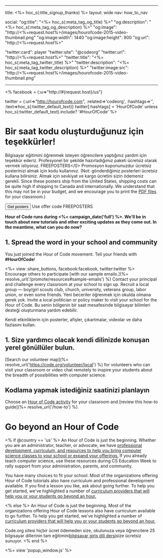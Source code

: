 * * *

title: <%= hoc_s(:title_signup_thanks) %> layout: wide nav: how_to_nav

social: "og:title": "<%= hoc_s(:meta_tag_og_title) %>" "og:description": "<%= hoc_s(:meta_tag_og_description) %>" "og:image": "http://<%=request.host%>/images/hourofcode-2015-video-thumbnail.png" "og:image:width": 1440 "og:image:height": 900 "og:url": "http://<%=request.host%>"

"twitter:card": player "twitter:site": "@codeorg" "twitter:url": "http://<%=request.host%>" "twitter:title": "<%= hoc_s(:meta_tag_twitter_title) %>" "twitter:description": "<%= hoc_s(:meta_tag_twitter_description) %>" "twitter:image:src": "http://<%=request.host%>/images/hourofcode-2015-video-thumbnail.png"

* * *

<% facebook = {:u=>"http://#{request.host}/us"}

twitter = {:url=>"http://hourofcode.com", :related=>'codeorg', :hashtags=>'', :text=>hoc_s(:twitter_default_text)} twitter[:hashtags] = 'HourOfCode' unless hoc_s(:twitter_default_text).include? '#HourOfCode' %>

# Bir saat kodu oluşturduğunuz için teşekkürler!

Bilgisayar eğitimini öğrenmek isteyen öğrencilere yaptığınız yardım için teşekkür ederiz. Profesyonel bir şekilde hazırladığımız paketi ücretsiz olarak vermek istiyoruz. </strong>FREEPOSTERS</0> Promosyon kuponunuzdur ücretsiz posterinizi almak için kodu kullanınız. (Not: gönderdiğimiz posterleri ücretsiz kullana bilirsiniz. Almak için sevkiyat ve kargo ücretini sizin ödemeniz gerekli. Since these posters ship from the United States, shipping costs can be quite high if shipping to Canada and internationally. We understand that this may not be in your budget, and we encourage you to print the [PDF files](https://code.org/inspire) for your classroom.)  
  
[<button>Get posters</button>](https://store.code.org/products/code-org-posters-set-of-12) Use offer code FREEPOSTERS

  
**Hour of Code runs during <%= campaign_date('full') %>. We'll be in touch about new tutorials and other exciting updates as they come out. In the meantime, what can you do now?**

## 1. Spread the word in your school and community

You just joined the Hour of Code movement. Tell your friends with **#HourOfCode**!

<%= view :share_buttons, facebook:facebook, twitter:twitter %>   
Encourage others to participate [with our sample emails.](%= resolve_url('/promote/resources#sample-emails') %) Contact your principal and challenge every classroom at your school to sign up. Recruit a local group — boy/girl scouts club, church, university, veterans group, labor union, or even some friends. Yeni beceriler öğrenmek için okulda olmana gerek yok. Invite a local politician or policy maker to visit your school for the Hour of Code. Bu senin bölgenin bir saat mesafesinde bilgisayar bilimleri desteği oluşturmana yardım edebilir.

Kendi etkinliklerin için posterler, afişler, çıkartmalar, videolar ve daha fazlasını kullan.

## 1. Size yardımcı olacak kendi dilinizde konuşan yerel gönüllüler bulun.

[Search our volunteer map](%= resolve_url('https://code.org/volunteer/local') %) for volunteers who can visit your classroom or video chat remotely to inspire your students about the breadth of possibilities with computer science.

## Kodlama yapmak istediğiniz saatinizi planlayın

Choose an [Hour of Code activity](https://hourofcode.com/learn) for your classroom and [review this how-to guide](%= resolve_url('/how-to') %).

# Go beyond an Hour of Code

<% if @country == 'us' %> An Hour of Code is just the beginning. Whether you are an administrator, teacher, or advocate, we have [professional development, curriculum, and resources to help you bring computer science classes to your school or expand your offerings.](https://code.org/yourschool) If you already teach computer science, use these resources during CS Education Week to rally support from your administration, parents, and community.

You have many choices to fit your school. Most of the organizations offering Hour of Code tutorials also have curriculum and professional development available. If you find a lesson you like, ask about going further. To help you get started, we've highlighted a number of [curriculum providers that will help you or your students go beyond an hour.](https://hourofcode.com/beyond)

<% else %> An Hour of Code is just the beginning. Most of the organizations offering Hour of Code lessons also have curriculum available to go further. To help you get started, we've highlighted a number of [curriculum providers that will help you or your students go beyond an hour.](https://hourofcode.com/beyond)

Code.org sitesi hiçbir ücret ödemeden size, okulunuza veya öğrencilere 25 bilgisayar dillerinin tam eğitimini[bilgisayar giriş dili dersi](https://code.org/educate/curriculum/cs-fundamentals-international)size ücretsiz sunuyor. <% end %>

<%= view 'popup_window.js' %>